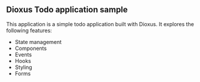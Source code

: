 ## Dioxus Todo application sample

<p>This application is a simple todo application built with Dioxus.
It explores the following features:</p>

- State management
- Components
- Events
- Hooks
- Styling
- Forms